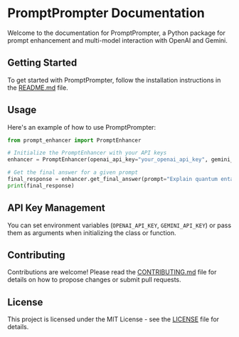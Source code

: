 # PromptPrompter Documentation

Welcome to the documentation for PromptPrompter, a Python package for prompt enhancement and multi-model interaction with OpenAI and Gemini.

## Getting Started

To get started with PromptPrompter, follow the installation instructions in the [README.md](../README.md) file.

## Usage

Here's an example of how to use PromptPrompter:

```python
from prompt_enhancer import PromptEnhancer

# Initialize the PromptEnhancer with your API keys
enhancer = PromptEnhancer(openai_api_key="your_openai_api_key", gemini_api_key="your_gemini_api_key")

# Get the final answer for a given prompt
final_response = enhancer.get_final_answer(prompt="Explain quantum entanglement in simple terms", model="openai")
print(final_response)
```

## API Key Management

You can set environment variables (`OPENAI_API_KEY`, `GEMINI_API_KEY`) or pass them as arguments when initializing the class or function.

## Contributing

Contributions are welcome! Please read the [CONTRIBUTING.md](../CONTRIBUTING.md) file for details on how to propose changes or submit pull requests.

## License

This project is licensed under the MIT License - see the [LICENSE](../LICENSE) file for details.